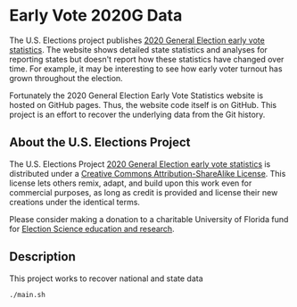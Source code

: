 # Early Vote 2020G Data

The U.S. Elections project publishes [2020 General Election early vote statistics](https://electproject.github.io/Early-Vote-2020G/index.html).
The website shows detailed state statistics and analyses for reporting states but doesn't report how these statistics have changed over time.
For example, it may be interesting to see how early voter turnout has grown throughout the election.

Fortunately the 2020 General Election Early Vote Statistics website is hosted on GitHub pages.
Thus, the website code itself is on GitHub. This project is an effort to recover the underlying data from the Git history.

## About the U.S. Elections Project

The U.S. Elections Project [2020 General Election early vote statistics](https://electproject.github.io/Early-Vote-2020G/index.html) is distributed under a [Creative Commons Attribution-ShareAlike License](https://creativecommons.org/licenses/).
This license lets others remix, adapt, and build upon this work even for commercial purposes, as long as credit is provided and license their new creations under the identical terms.

Please consider making a donation to a charitable University of Florida fund for [Election Science education and research](https://www.uff.ufl.edu/giving-opportunities/023435-uf-election-science-group-fund/).

## Description

This project works to recover national and state data

```shell script
./main.sh
```
